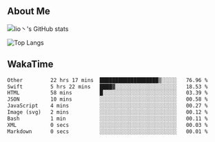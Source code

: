 ## About Me


![lio丶's GitHub stats](https://gh-readme-stats-zeta.vercel.app/api?username=lioitily&show_icons=true&count_private=true&include_all_commits=true&rank_icon=percentile)

![Top Langs](https://gh-readme-stats-zeta.vercel.app/api/top-langs/?username=lioitily)

<!--![lio丶's WakaTime stats](https://gh-readme-stats-zeta.vercel.app/api/wakatime?username=lioitily)-->

## WakaTime

<!--START_SECTION:waka-->

```txt
Other         22 hrs 17 mins  ███████████████████▒░░░░░   76.96 %
Swift         5 hrs 22 mins   ████▓░░░░░░░░░░░░░░░░░░░░   18.53 %
HTML          58 mins         █░░░░░░░░░░░░░░░░░░░░░░░░   03.39 %
JSON          10 mins         ░░░░░░░░░░░░░░░░░░░░░░░░░   00.58 %
JavaScript    4 mins          ░░░░░░░░░░░░░░░░░░░░░░░░░   00.27 %
Image (svg)   2 mins          ░░░░░░░░░░░░░░░░░░░░░░░░░   00.12 %
Bash          1 min           ░░░░░░░░░░░░░░░░░░░░░░░░░   00.11 %
XML           0 secs          ░░░░░░░░░░░░░░░░░░░░░░░░░   00.03 %
Markdown      0 secs          ░░░░░░░░░░░░░░░░░░░░░░░░░   00.01 %
```

<!--END_SECTION:waka-->
